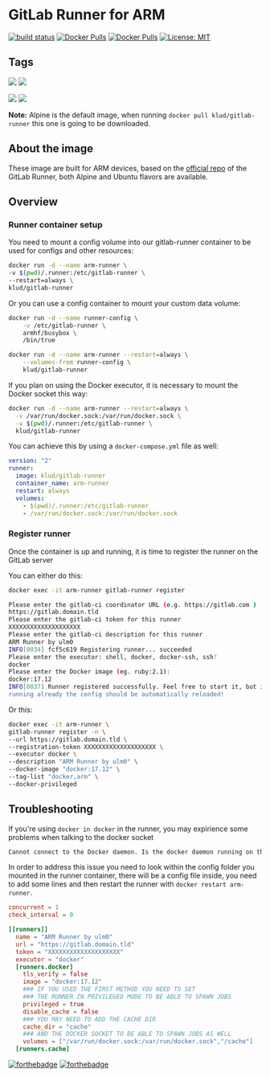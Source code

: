 # GitLab Runner for ARM

[![build status](https://gitlab.com/klud/gitlab-runner/badges/master/build.svg)](https://gitlab.com/klud/gitlab-runner/commits/master) [![Docker Pulls](https://img.shields.io/docker/pulls/klud/gitlab-runner.svg)](https://hub.docker.com/r/klud/gitlab-runner/) [![Docker Pulls](https://img.shields.io/docker/stars/klud/gitlab-runner.svg)](https://hub.docker.com/r/klud/gitlab-runner/) [![License: MIT](https://img.shields.io/badge/License-MIT-yellow.svg)](LICENSE)

## Tags

[![](https://images.microbadger.com/badges/version/klud/gitlab-runner:alpine.svg)](https://microbadger.com/images/klud/gitlab-runner:alpine "Get your own version badge on microbadger.com") [![](https://images.microbadger.com/badges/image/klud/gitlab-runner:alpine.svg)](https://microbadger.com/images/klud/gitlab-runner:alpine "Get your own image badge on microbadger.com")

[![](https://images.microbadger.com/badges/version/klud/gitlab-runner:ubuntu.svg)](https://microbadger.com/images/klud/gitlab-runner:ubuntu "Get your own version badge on microbadger.com") [![](https://images.microbadger.com/badges/image/klud/gitlab-runner:ubuntu.svg)](https://microbadger.com/images/klud/gitlab-runner:ubuntu "Get your own image badge on microbadger.com")

**Note:** Alpine is the default image, when running `docker pull klud/gitlab-runner` this one is going to be downloaded.

## About the image

These image are built for ARM devices, based on the [official repo](https://gitlab.com/gitlab-org/gitlab-runner) of the GitLab Runner, both Alpine and Ubuntu flavors are available.

## Overview

### Runner container setup

You need to mount a config volume into our gitlab-runner container to be used for configs and other resources:

```sh
docker run -d --name arm-runner \
-v $(pwd)/.runner:/etc/gitlab-runner \
--restart=always \
klud/gitlab-runner
```

Or you can use a config container to mount your custom data volume:

```sh
docker run -d --name runner-config \
    -v /etc/gitlab-runner \
    armhf/busybox \
    /bin/true

docker run -d --name arm-runner --restart=always \
    --volumes-from runner-config \
    klud/gitlab-runner
```

If you plan on using the Docker executor, it is necessary to mount the Docker socket this way:

```sh
docker run -d --name arm-runner --restart=always \
  -v /var/run/docker.sock:/var/run/docker.sock \
  -v $(pwd)/.runner:/etc/gitlab-runner \
  klud/gitlab-runner
```

You can achieve this by using a `docker-compose.yml` file as well:

```yaml
version: "2"
runner:
  image: klud/gitlab-runner
  container_name: arm-runner
  restart: always
  volumes:
    - $(pwd)/.runner:/etc/gitlab-runner
    - /var/run/docker.sock:/var/run/docker.sock
```

### Register runner

Once the container is up and running, it is time to register the runner on the GitLab server

You can either do this:

```sh
docker exec -it arm-runner gitlab-runner register

Please enter the gitlab-ci coordinator URL (e.g. https://gitlab.com )
https://gitlab.domain.tld
Please enter the gitlab-ci token for this runner
XXXXXXXXXXXXXXXXXXXX
Please enter the gitlab-ci description for this runner
ARM Runner by ulm0
INFO[0034] fcf5c619 Registering runner... succeeded
Please enter the executor: shell, docker, docker-ssh, ssh?
docker
Please enter the Docker image (eg. ruby:2.1):
docker:17.12
INFO[0037] Runner registered successfully. Feel free to start it, but if it's
running already the config should be automatically reloaded!
```

Or this:

```sh
docker exec -it arm-runner \
gitlab-runner register -n \
--url https://gitlab.domain.tld \
--registration-token XXXXXXXXXXXXXXXXXXXX \
--executor docker \
--description "ARM Runner by ulm0" \
--docker-image "docker:17.12" \
--tag-list "docker,arm" \
--docker-privileged
```

## Troubleshooting

If you're using `docker in docker` in the runner, you may expirience some problems when talking to the docker socket

```sh
Cannot connect to the Docker daemon. Is the docker daemon running on this host?
```

In order to address this issue you need to look within the config folder you mounted in the runner container, there will be a config file inside, you need to add some lines and then restart the runner with `docker restart arm-runner`.

```toml
concurrent = 1
check_interval = 0

[[runners]]
  name = "ARM Runner by ulm0"
  url = "https://gitlab.domain.tld"
  token = "XXXXXXXXXXXXXXXXXXXX"
  executor = "docker"
  [runners.docker]
    tls_verify = false
    image = "docker:17.12"
    ### IF YOU USED THE FIRST METHOD YOU NEED TO SET
    ### THE RUNNER IN PRIVILEGED MODE TO BE ABLE TO SPAWN JOBS
    privileged = true
    disable_cache = false
    ### YOU MAY NEED TO ADD THE CACHE DIR
    cache_dir = "cache"
    ### AND THE DOCKER SOCKET TO BE ABLE TO SPAWN JOBS AS WELL
    volumes = ["/var/run/docker.sock:/var/run/docker.sock","/cache"]
  [runners.cache]
```

[![forthebadge](https://forthebadge.com/images/badges/built-with-love.svg)](https://forthebadge.com) [![forthebadge](https://forthebadge.com/images/badges/for-you.svg)](https://forthebadge.com)
